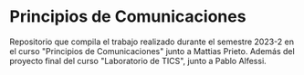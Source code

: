 ﻿# Principios de Comunicaciones
 Repositorio que compila el trabajo realizado durante el semestre 2023-2 en el curso "Principios de Comunicaciones" junto a Mattias Prieto. Además del proyecto final del curso "Laboratorio de TICS", junto a Pablo Alfessi.



